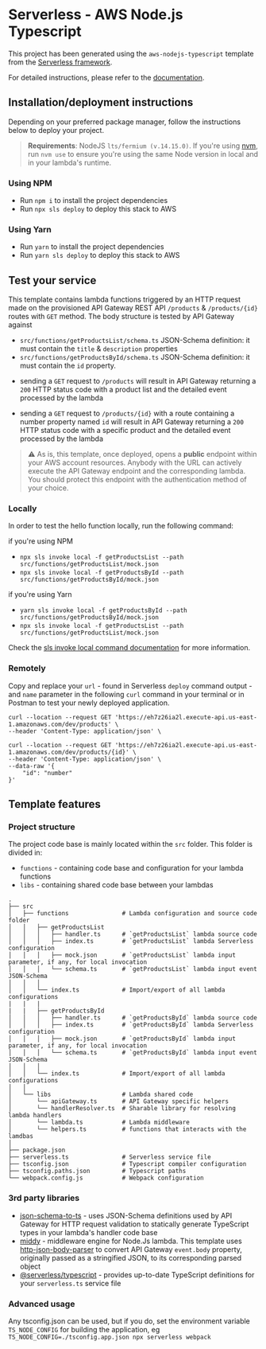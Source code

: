 # Serverless - AWS Node.js Typescript

This project has been generated using the `aws-nodejs-typescript` template from the [Serverless framework](https://www.serverless.com/).

For detailed instructions, please refer to the [documentation](https://www.serverless.com/framework/docs/providers/aws/).

## Installation/deployment instructions

Depending on your preferred package manager, follow the instructions below to deploy your project.

> **Requirements**: NodeJS `lts/fermium (v.14.15.0)`. If you're using [nvm](https://github.com/nvm-sh/nvm), run `nvm use` to ensure you're using the same Node version in local and in your lambda's runtime.

### Using NPM

- Run `npm i` to install the project dependencies
- Run `npx sls deploy` to deploy this stack to AWS

### Using Yarn

- Run `yarn` to install the project dependencies
- Run `yarn sls deploy` to deploy this stack to AWS

## Test your service

This template contains lambda functions triggered by an HTTP request made on the provisioned API Gateway REST API `/products` & `/products/{id}` routes with `GET` method. The body structure is tested by API Gateway against
- `src/functions/getProductsList/schema.ts` JSON-Schema definition: it must contain the `title` & `description` properties 
- `src/functions/getProductsById/schema.ts` JSON-Schema definition: it must contain the `id` property.

<!-- 
- requesting any other path than `/products` with any other method than `POST` will result in API Gateway returning a `403` HTTP error code
- sending a `POST` request to `/hello` with a payload **not** containing a string property named `name` will result in API Gateway returning a `400` HTTP error code
-->

 - sending a `GET` request to `/products` will result in API Gateway returning a `200` HTTP status code with a product list and the detailed event processed by the lambda
 
- sending a `GET` request to `/products/{id}` with a route containing a number property named `id` will result in API Gateway returning a `200` HTTP status code with a specific product and the detailed event processed by the lambda

> :warning: As is, this template, once deployed, opens a **public** endpoint within your AWS account resources. Anybody with the URL can actively execute the API Gateway endpoint and the corresponding lambda. You should protect this endpoint with the authentication method of your choice.

### Locally

In order to test the hello function locally, run the following command:

if you're using NPM
- `npx sls invoke local -f getProductsList --path src/functions/getProductsList/mock.json` 
- `npx sls invoke local -f getProductsById --path src/functions/getProductsById/mock.json` 

if you're using Yarn
- `yarn sls invoke local -f getProductsById --path src/functions/getProductsById/mock.json` 
- `npx sls invoke local -f getProductsList --path src/functions/getProductsList/mock.json`


Check the [sls invoke local command documentation](https://www.serverless.com/framework/docs/providers/aws/cli-reference/invoke-local/) for more information.

### Remotely

Copy and replace your `url` - found in Serverless `deploy` command output - and `name` parameter in the following `curl` command in your terminal or in Postman to test your newly deployed application.


```
curl --location --request GET 'https://eh7z26ia2l.execute-api.us-east-1.amazonaws.com/dev/products' \
--header 'Content-Type: application/json' \
```

```
curl --location --request GET 'https://eh7z26ia2l.execute-api.us-east-1.amazonaws.com/dev/products/{id}' \
--header 'Content-Type: application/json' \
--data-raw '{
    "id": "number"
}'
```

## Template features

### Project structure

The project code base is mainly located within the `src` folder. This folder is divided in:

- `functions` - containing code base and configuration for your lambda functions
- `libs` - containing shared code base between your lambdas

```
.
├── src
│   ├── functions               # Lambda configuration and source code folder
│   │   ├── getProductsList
│   │   │   ├── handler.ts      # `getProductsList` lambda source code
│   │   │   ├── index.ts        # `getProductsList` lambda Serverless configuration
│   │   │   ├── mock.json       # `getProductsList` lambda input parameter, if any, for local invocation
│   │   │   └── schema.ts       # `getProductsList` lambda input event JSON-Schema
│   │   │
│   │   └── index.ts            # Import/export of all lambda configurations
|   |   |
|   |   ├── getProductsById
│   │   │   ├── handler.ts      # `getProductsById` lambda source code
│   │   │   ├── index.ts        # `getProductsById` lambda Serverless configuration
│   │   │   ├── mock.json       # `getProductsById` lambda input parameter, if any, for local invocation
│   │   │   └── schema.ts       # `getProductsById` lambda input event JSON-Schema
│   │   │
│   │   └── index.ts            # Import/export of all lambda configurations
│   │
│   └── libs                    # Lambda shared code
│       └── apiGateway.ts       # API Gateway specific helpers
│       └── handlerResolver.ts  # Sharable library for resolving lambda handlers
│       └── lambda.ts           # Lambda middleware
│       └── helpers.ts          # functions that interacts with the lamdbas
│
├── package.json
├── serverless.ts               # Serverless service file
├── tsconfig.json               # Typescript compiler configuration
├── tsconfig.paths.json         # Typescript paths
└── webpack.config.js           # Webpack configuration
```

### 3rd party libraries

- [json-schema-to-ts](https://github.com/ThomasAribart/json-schema-to-ts) - uses JSON-Schema definitions used by API Gateway for HTTP request validation to statically generate TypeScript types in your lambda's handler code base
- [middy](https://github.com/middyjs/middy) - middleware engine for Node.Js lambda. This template uses [http-json-body-parser](https://github.com/middyjs/middy/tree/master/packages/http-json-body-parser) to convert API Gateway `event.body` property, originally passed as a stringified JSON, to its corresponding parsed object
- [@serverless/typescript](https://github.com/serverless/typescript) - provides up-to-date TypeScript definitions for your `serverless.ts` service file

### Advanced usage

Any tsconfig.json can be used, but if you do, set the environment variable `TS_NODE_CONFIG` for building the application, eg `TS_NODE_CONFIG=./tsconfig.app.json npx serverless webpack`
